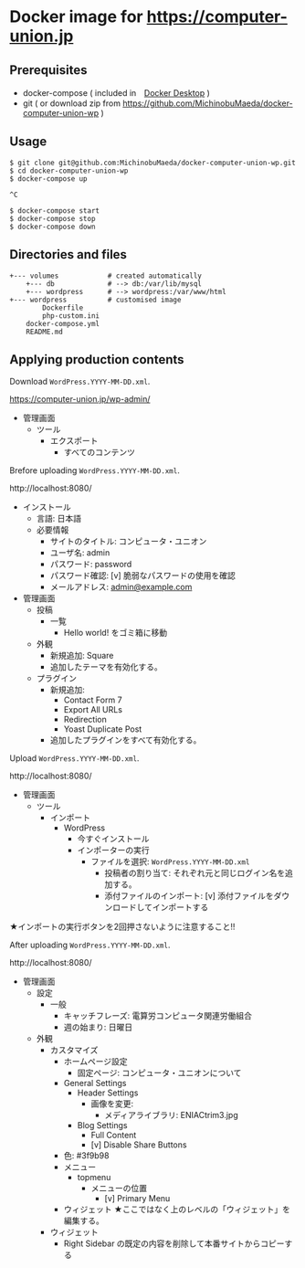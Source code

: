 # Docker image for https://computer-union.jp

## Prerequisites

- docker-compose ( included in　[Docker Desktop](https://www.docker.com/products/docker-desktop/) )
- git ( or download zip from https://github.com/MichinobuMaeda/docker-computer-union-wp )

## Usage

```
$ git clone git@github.com:MichinobuMaeda/docker-computer-union-wp.git
$ cd docker-computer-union-wp
$ docker-compose up

^C

$ docker-compose start
$ docker-compose stop
$ docker-compose down
```

## Directories and files

```
+--- volumes            # created automatically
    +--- db             # --> db:/var/lib/mysql
    +--- wordpress      # --> wordpress:/var/www/html
+--- wordpress          # customised image
        Dockerfile
        php-custom.ini
    docker-compose.yml
    README.md
```

## Applying production contents

Download ``WordPress.YYYY-MM-DD.xml``.

https://computer-union.jp/wp-admin/

- 管理画面
    - ツール
        - エクスポート
            - すべてのコンテンツ

Brefore uploading ``WordPress.YYYY-MM-DD.xml``.

http://localhost:8080/

- インストール
    - 言語: 日本語
    - 必要情報
        - サイトのタイトル: コンピュータ・ユニオン
        - ユーザ名: admin
        - パスワード: password
        - パスワード確認: [v] 脆弱なパスワードの使用を確認
        - メールアドレス: admin@example.com
- 管理画面
    - 投稿
        - 一覧
            - Hello world! をゴミ箱に移動
    - 外観
        - 新規追加: Square
        - 追加したテーマを有効化する。
    - プラグイン
        - 新規追加:
            - Contact Form 7
            - Export All URLs
            - Redirection
            - Yoast Duplicate Post
        - 追加したプラグインをすべて有効化する。

Upload ``WordPress.YYYY-MM-DD.xml``.

http://localhost:8080/

- 管理画面
    - ツール
        - インポート
            - WordPress
                - 今すぐインストール
                - インポーターの実行
                    - ファイルを選択: ``WordPress.YYYY-MM-DD.xml``
                        - 投稿者の割り当て: それぞれ元と同じログイン名を追加する。
                        - 添付ファイルのインポート: [v] 添付ファイルをダウンロードしてインポートする

★インポートの実行ボタンを2回押さないように注意すること!!

After uploading ``WordPress.YYYY-MM-DD.xml``.

http://localhost:8080/

- 管理画面
    - 設定
        - 一般
            - キャッチフレーズ: 電算労コンピュータ関連労働組合
            - 週の始まり: 日曜日
    - 外観
        - カスタマイズ
            - ホームページ設定
                - 固定ページ: コンピュータ・ユニオンについて
            - General Settings
                - Header Settings
                    - 画像を変更:
                        - メディアライブラリ: ENIACtrim3.jpg
                - Blog Settings
                    - Full Content
                    - [v] Disable Share Buttons
            - 色: #3f9b98
            - メニュー
                - topmenu
                    - メニューの位置
                        - [v] Primary Menu
            - ウィジェット ★ここではなく上のレベルの「ウィジェット」を編集する。
        - ウィジェット
            - Right Sidebar の既定の内容を削除して本番サイトからコピーする
